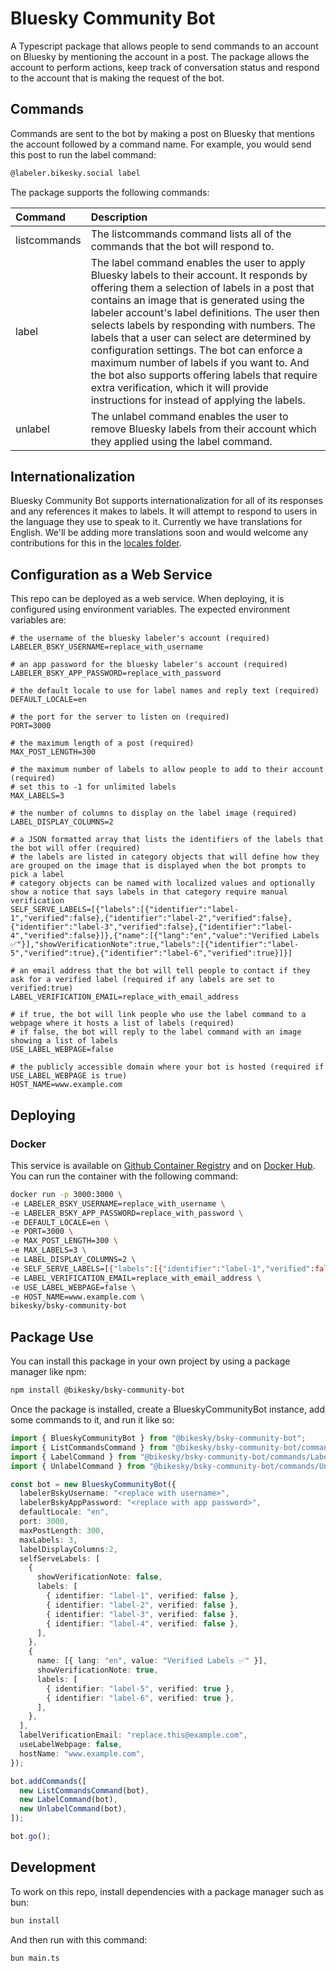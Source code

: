 # Bluesky Community Bot

A Typescript package that allows people to send commands to an account on Bluesky by mentioning the account in a post. The package allows the account to perform actions, keep track of conversation status and respond to the account that is making the request of the bot.

## Commands

Commands are sent to the bot by making a post on Bluesky that mentions the account followed by a command name. For example, you would send this post to run the label command:

```bash
@labeler.bikesky.social label
```

The package supports the following commands:

|Command|Description|
|:---|:---|
|listcommands|The listcommands command lists all of the commands that the bot will respond to.|
|label|The label command enables the user to apply Bluesky labels to their account. It responds by offering them a selection of labels in a post that contains an image that is generated using the labeler account's label definitions. The user then selects labels by responding with numbers. The labels that a user can select are determined by configuration settings. The bot can enforce a maximum number of labels if you want to. And the bot also supports offering labels that require extra verification, which it will provide instructions for instead of applying the labels.|
|unlabel|The unlabel command enables the user to remove Bluesky labels from their account which they applied using the label command.|

## Internationalization

Bluesky Community Bot supports internationalization for all of its responses and any references it makes to labels. It will attempt to respond to users in the language they use to speak to it. Currently we have translations for English. We'll be adding more translations soon and would welcome any contributions for this in the [locales folder](https://github.com/bikesky-social/bsky-community-bot/tree/main/locales).

## Configuration as a Web Service

This repo can be deployed as a web service. When deploying, it is configured using environment variables. The expected environment variables are:

```env
# the username of the bluesky labeler's account (required)
LABELER_BSKY_USERNAME=replace_with_username

# an app password for the bluesky labeler's account (required)
LABELER_BSKY_APP_PASSWORD=replace_with_password

# the default locale to use for label names and reply text (required)
DEFAULT_LOCALE=en

# the port for the server to listen on (required)
PORT=3000

# the maximum length of a post (required)
MAX_POST_LENGTH=300

# the maximum number of labels to allow people to add to their account (required)
# set this to -1 for unlimited labels
MAX_LABELS=3

# the number of columns to display on the label image (required)
LABEL_DISPLAY_COLUMNS=2

# a JSON formatted array that lists the identifiers of the labels that the bot will offer (required)
# the labels are listed in category objects that will define how they are grouped on the image that is displayed when the bot prompts to pick a label
# category objects can be named with localized values and optionally show a notice that says labels in that category require manual verification
SELF_SERVE_LABELS=[{"labels":[{"identifier":"label-1","verified":false},{"identifier":"label-2","verified":false},{"identifier":"label-3","verified":false},{"identifier":"label-4","verified":false}]},{"name":[{"lang":"en","value":"Verified Labels ✅"}],"showVerificationNote":true,"labels":[{"identifier":"label-5","verified":true},{"identifier":"label-6","verified":true}]}]

# an email address that the bot will tell people to contact if they ask for a verified label (required if any labels are set to verified:true)
LABEL_VERIFICATION_EMAIL=replace_with_email_address

# if true, the bot will link people who use the label command to a webpage where it hosts a list of labels (required)
# if false, the bot will reply to the label command with an image showing a list of labels
USE_LABEL_WEBPAGE=false

# the publicly accessible domain where your bot is hosted (required if USE_LABEL_WEBPAGE is true)
HOST_NAME=www.example.com
```

## Deploying

### Docker

This service is available on [Github Container Registry](https://github.com/bikesky-social/bsky-community-bot/pkgs/container/bsky-community-bot) and on [Docker Hub](https://hub.docker.com/r/bikesky/bsky-community-bot). You can run the container with the following command:

```bash
docker run -p 3000:3000 \
-e LABELER_BSKY_USERNAME=replace_with_username \
-e LABELER_BSKY_APP_PASSWORD=replace_with_password \
-e DEFAULT_LOCALE=en \
-e PORT=3000 \
-e MAX_POST_LENGTH=300 \
-e MAX_LABELS=3 \
-e LABEL_DISPLAY_COLUMNS=2 \
-e SELF_SERVE_LABELS=[{"labels":[{"identifier":"label-1","verified":false},{"identifier":"label-2","verified":false},{"identifier":"label-3","verified":false},{"identifier":"label-4","verified":false}]},{"name":[{"lang":"en","value":"Verified Labels ✅"}],"showVerificationNote":true,"labels":[{"identifier":"label-5","verified":true},{"identifier":"label-6","verified":true}]}] \
-e LABEL_VERIFICATION_EMAIL=replace_with_email_address \
-e USE_LABEL_WEBPAGE=false \
-e HOST_NAME=www.example.com \
bikesky/bsky-community-bot
```

## Package Use

You can install this package in your own project by using a package manager like npm:

```bash
npm install @bikesky/bsky-community-bot
```

Once the package is installed, create a BlueskyCommunityBot instance, add some commands to it, and run it like so:

```typescript
import { BlueskyCommunityBot } from "@bikesky/bsky-community-bot";
import { ListCommandsCommand } from "@bikesky/bsky-community-bot/commands/ListComands";
import { LabelCommand } from "@bikesky/bsky-community-bot/commands/Label";
import { UnlabelCommand } from "@bikesky/bsky-community-bot/commands/Unlabel";

const bot = new BlueskyCommunityBot({
  labelerBskyUsername: "<replace with username>",
  labelerBskyAppPassword: "<replace with app password>",
  defaultLocale: "en",
  port: 3000,
  maxPostLength: 300,
  maxLabels: 3,
  labelDisplayColumns:2,
  selfServeLabels: [
    {
      showVerificationNote: false,
      labels: [
        { identifier: "label-1", verified: false },
        { identifier: "label-2", verified: false },
        { identifier: "label-3", verified: false },
        { identifier: "label-4", verified: false },
      ],
    },
    {
      name: [{ lang: "en", value: "Verified Labels ✅" }],
      showVerificationNote: true,
      labels: [
        { identifier: "label-5", verified: true },
        { identifier: "label-6", verified: true },
      ],
    },
  ],
  labelVerificationEmail: "replace.this@example.com",
  useLabelWebpage: false,
  hostName: "www.example.com",
});

bot.addCommands([
  new ListCommandsCommand(bot),
  new LabelCommand(bot),
  new UnlabelCommand(bot),
]);

bot.go();
```

## Development

To work on this repo, install dependencies with a package manager such as bun:

```bash
bun install
```

And then run with this command:

```bash
bun main.ts
```
